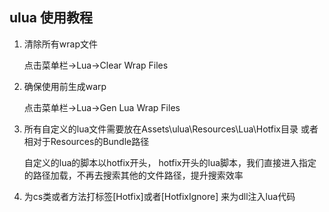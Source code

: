 ## ulua 使用教程

1. 清除所有wrap文件

	点击菜单栏->Lua->Clear Wrap Files

2. 确保使用前生成warp

	点击菜单栏->Lua->Gen Lua Wrap Files

3. 所有自定义的lua文件需要放在Assets\ulua\Resources\Lua\Hotfix目录 或者相对于Resources的Bundle路径

	自定义的lua的脚本以hotfix开头， hotfix开头的lua脚本，我们直接进入指定的路径加载，不再去搜索其他的文件路径，提升搜索效率

4. 为cs类或者方法打标签[Hotfix]或者[HotfixIgnore] 来为dll注入lua代码
